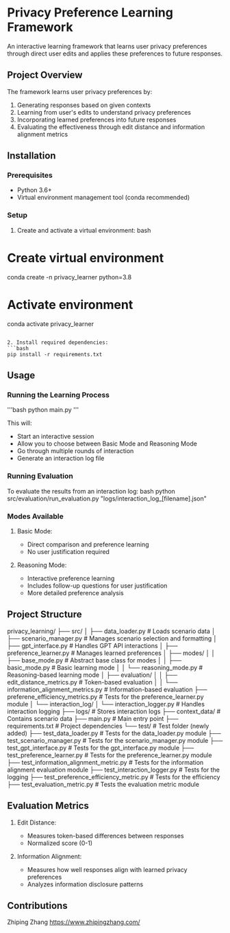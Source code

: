 # Privacy Preference Learning Framework

An interactive learning framework that learns user privacy preferences through direct user edits and applies these preferences to future responses.

## Project Overview
The framework learns user privacy preferences by:
1. Generating responses based on given contexts
2. Learning from user's edits to understand privacy preferences
3. Incorporating learned preferences into future responses
4. Evaluating the effectiveness through edit distance and information alignment metrics

## Installation

### Prerequisites
- Python 3.6+
- Virtual environment management tool (conda recommended)

### Setup
1. Create and activate a virtual environment:
bash
# Create virtual environment
conda create -n privacy_learner python=3.8
# Activate environment
conda activate privacy_learner
```

2. Install required dependencies:
```bash
pip install -r requirements.txt
```

## Usage

### Running the Learning Process
'''bash
python main.py
'''

This will:
- Start an interactive session
- Allow you to choose between Basic Mode and Reasoning Mode
- Go through multiple rounds of interaction
- Generate an interaction log file

### Running Evaluation
To evaluate the results from an interaction log:
bash
python src/evaluation/run_evaluation.py "logs/interaction_log_[filename].json"


### Modes Available
1. Basic Mode:
   - Direct comparison and preference learning
   - No user justification required

2. Reasoning Mode:
   - Interactive preference learning
   - Includes follow-up questions for user justification
   - More detailed preference analysis

## Project Structure

privacy_learning/
├── src/
│   ├── data_loader.py           # Loads scenario data
│   ├── scenario_manager.py      # Manages scenario selection and formatting
│   ├── gpt_interface.py         # Handles GPT API interactions
│   ├── preference_learner.py    # Manages learned preferences
│   ├── modes/
│   │   ├── base_mode.py        # Abstract base class for modes
│   │   ├── basic_mode.py       # Basic learning mode
│   │   └── reasoning_mode.py   # Reasoning-based learning mode
│   ├── evaluation/
│   │   ├── edit_distance_metrics.py      # Token-based evaluation
│   │   └── information_alignment_metrics.py  # Information-based evaluation
        ├── preferene_efficiency_metrics.py # Tests for the preference_learner.py module
│   └── interaction_log/
│       └── interaction_logger.py   # Handles interaction logging
├── logs/                          # Stores interaction logs
├── context_data/                  # Contains scenario data
├── main.py                        # Main entry point
├── requirements.txt               # Project dependencies
└── test/                           # Test folder (newly added)
    ├── test_data_loader.py        # Tests for the data_loader.py module
    ├── test_scenario_manager.py   # Tests for the scenario_manager.py module
    ├── test_gpt_interface.py      # Tests for the gpt_interface.py module
    ├── test_preference_learner.py # Tests for the preference_learner.py module
    ├── test_information_alignment_metric.py    # Tests for the information alignment evaluation module
    ├── test_interaction_logger.py   # Tests for the logging
    ├── test_preference_efficiency_metric.py    # Tests for the efficiency
    ├── test_evaluation_metric.py # Tests the evaluation metric module



## Evaluation Metrics
1. Edit Distance:
   - Measures token-based differences between responses
   - Normalized score (0-1)

2. Information Alignment:
   - Measures how well responses align with learned privacy preferences
   - Analyzes information disclosure patterns

## Contributions
Zhiping Zhang https://www.zhipingzhang.com/ 